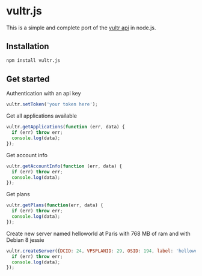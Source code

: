# vultr.js

This is a simple and complete port of the [vultr api](https://www.vultr.com/api/) in node.js.

## Installation

```bash
npm install vultr.js
```

## Get started

Authentication with an api key 
```javascript
vultr.setToken('your token here');
```

Get all applications available
```javascript
vultr.getApplications(function (err, data) {
  if (err) throw err;
  console.log(data);
});
```

Get account info
```javascript
vultr.getAccountInfo(function (err, data) {
  if (err) throw err;
  console.log(data);
});
```

Get plans
```javascript
vultr.getPlans(function(err, data) {
  if (err) throw err;
  console.log(data);
});
```

Create new server named helloworld at Paris with 768 MB of ram and with Debian 8 jessie 
```javascript
vultr.createServer({DCID: 24, VPSPLANID: 29, OSID: 194, label: 'helloworld'}, function (err, data) {
  if (err) throw err;
  console.log(data);
});
```
